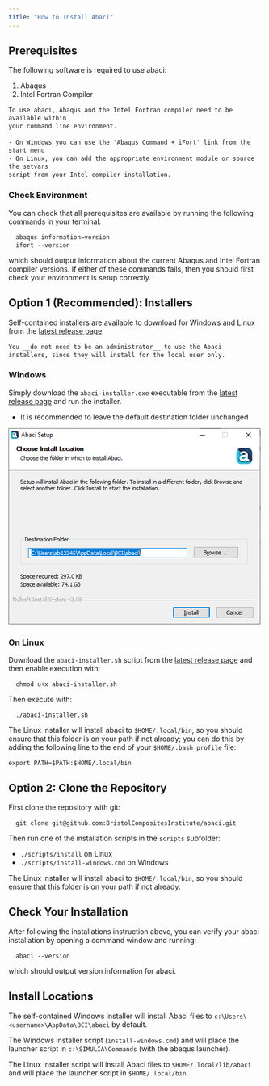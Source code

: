 ```yaml
---
title: "How to Install Abaci"
---
```



## Prerequisites

The following software is required to use abaci:

1. Abaqus
2. Intel Fortran Compiler

```{note}
To use abaci, Abaqus and the Intel Fortran compiler need to be available within
your command line environment.

- On Windows you can use the 'Abaqus Command + iFort' link from the start menu
- On Linux, you can add the appropriate environment module or source the setvars
script from your Intel compiler installation.
```

### Check Environment

You can check that all prerequisites are available by running the following
commands in your terminal:

```shell
  abaqus information=version
  ifort --version
```

which should output information about the current Abaqus and Intel Fortran compiler versions.
If either of these commands fails, then you should first check your environment is setup correctly.



## Option 1 (Recommended): Installers

Self-contained installers are available to download for Windows and Linux from the [latest release page](https://github.com/BristolCompositesInstitute/abaci/releases/latest).

```{hint}
You __do not need to be an administrator__ to use the Abaci installers, since they will install for the local user only.
```

### Windows

Simply download the `abaci-installer.exe` executable from the [latest release page](https://github.com/BristolCompositesInstitute/abaci/releases/latest)
and run the installer.

- It is recommended to leave the default destination folder unchanged

![image](../../media/windows-installer.png)

### On Linux

Download the `abaci-installer.sh` script from the [latest release page](https://github.com/BristolCompositesInstitute/abaci/releases/latest)
and then enable execution with:

```shell
  chmod u+x abaci-installer.sh
```

Then execute with:

```shell
  ./abaci-installer.sh
```

The Linux installer will install abaci to `$HOME/.local/bin`, so you should ensure that this folder is on your path if not already;
you can do this by adding the following line to the end of your `$HOME/.bash_profile` file:

```shell
export PATH=$PATH:$HOME/.local/bin
```


## Option 2: Clone the Repository

First clone the repository with git:

```shell
  git clone git@github.com:BristolCompositesInstitute/abaci.git
```

Then run one of the installation scripts in the `scripts` subfolder:

- `./scripts/install` on Linux
- `./scripts/install-windows.cmd` on Windows

The Linux installer will install abaci to `$HOME/.local/bin`, so you should ensure that this folder is on your path if not already.


## Check Your Installation

After following the installations instruction above, you can verify your abaci installation
by opening a command window and running:

```shell
  abaci --version
```

which should output version information for abaci.



## Install Locations

The self-contained Windows installer will install Abaci files to
`c:\Users\<username>\AppData\BCI\abaci` by default.

The Windows installer script (`install-windows.cmd`) and will place
the launcher script in `c:\SIMULIA\Commands` (with the abaqus launcher).

The Linux installer script will install Abaci files to `$HOME/.local/lib/abaci` and will place
the launcher script in `$HOME/.local/bin`.